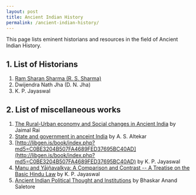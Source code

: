 ```yaml
---
layout: post
title: Ancient Indian History
permalink: /ancient-indian-history/
---
```


This page lists eminent historians and resources in the field of Ancient Indian History.

## 1. List of Historians

1. [Ram Sharan Sharma (R. S. Sharma)](/ram-sharan-sharma/)
2. Dwijendra Nath Jha (D. N. Jha)
3. K. P. Jayaswal

## 2. List of miscellaneous works

1. [The Rural-Urban economy and Social changes in Ancient India](https://archive.org/details/in.ernet.dli.2015.131670) by Jaimal Rai
2. [State and government in anceint India](https://archive.org/details/in.gov.ignca.16086/) by A. S. Altekar
3. [http://libgen.is/book/index.php?md5=C0BE3204B507FA4689FED37695BC40AD](http://libgen.is/book/index.php?md5=C0BE3204B507FA4689FED37695BC40AD) by K. P. Jayaswal
4. [Manu and Yājñavalkya: A Comparison and Contrast -- A Treatise on the Basic Hindu Law](http://libgen.is/book/index.php?md5=A0BD1A02A32C5A7D3E369BE2E9EA4D75) by K. P. Jayaswal
5. [Ancient Indian Political Thought and Institutions](https://www.indianculture.gov.in/ebooks/ancient-indian-political-thought-and-institutions) by Bhaskar Anand Saletore
